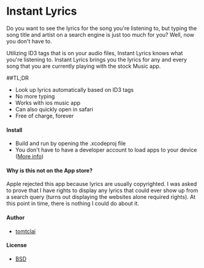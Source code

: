 # Instant Lyrics
Do you want to see the lyrics for the song you're listening to, but typing the song title and artist on a search engine is just too much for you? Well, now you don't have to.

Utilizing ID3 tags that is on your audio files, Instant Lyrics knows what you're listening to. Instant Lyrics brings you the lyrics for any and every song that you are currently playing with the stock Music app. 

##TL;DR
 - Look up lyrics automatically based on ID3 tags
 - No more typing
 - Works with ios music app
 - Can also quickly open in safari
 - Free of charge, forever 

#### Install
* Build and run by opening the .xcodeproj file
* You don't have to have a developer account to load apps to your device ([More info](http://bouk.co/blog/sideload-iphone/))

#### Why is this not on the App store?
Apple rejected this app because lyrics are usually copyrighted. I was asked to prove that I have rights to display any lyrics that could ever show up from a search query (turns out displaying the websites alone required rights). At this point in time, there is nothing I could do about it.

#### Author
* [tomtclai](https://github.com/tomtclai)

#### License
* [BSD](License.txt)
